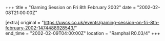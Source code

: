 +++
title = "Gaming Session on Fri 8th February 2002"
date = "2002-02-08T21:00:00Z"

[extra]
original = "https://uwcs.co.uk/events/gaming-session-on-fri-8th-february-2002-1474488928543/"    
end_time = "2002-02-09T04:00:00Z"
location = "Ramphal R0.03/4"
+++



